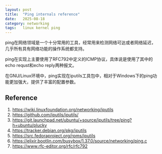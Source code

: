```yaml
---
layout: post
title:  "Ping internals reference"
date:   2025-08-18
category: networking
tags:   linux kernel ping
---
```


ping在网络领域是一个十分常用的工具，经常用来检测网络可达或者网络延迟，几乎所有具有网络功能的操作系统都支持。

ping在实现上主要使用了RFC792中定义的ICMP协议，具体说是使用了其中的echo requst和echo reply两种报文。

在GNU/Linux环境中，ping实现在iputils工具包中，相对于Windows下的ping功能更加强大，提供了丰富的配置参数。

## Reference
1. https://wiki.linuxfoundation.org/networking/iputils
2. https://github.com/iputils/iputils/
3. https://git.launchpad.net/ubuntu/+source/iputils/tree/ping?h=ubuntu/plucky
4. https://tracker.debian.org/pkg/iputils
5. https://src.fedoraproject.org/rpms/iputils
6. https://elixir.bootlin.com/busybox/1.37.0/source/networking/ping.c
7. https://www.rfc-editor.org/rfc/rfc792

